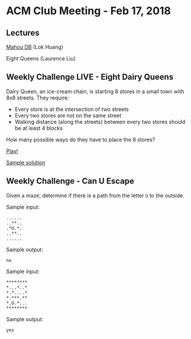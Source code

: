 ACM Club Meeting - Feb 17, 2018
===

Lectures
---

[Mahou DB](180217-Mahou-DB.pdf) (Lok Huang)

Eight Queens (Laurence Liu)

Weekly Challenge LIVE - Eight Dairy Queens
---

Dairy Queen, an ice-cream chain, is starting 8 stores in a small town with 8x8 streets. They require:

* Every store is at the intersection of two streets
* Every two stores are not on the same street
* Walking distance (along the streets) between every two stores should be at least 4 blocks

How many possible ways do they have to place the 8 stores?

[Play!](https://docs.google.com/forms/d/e/1FAIpQLScXB7hTaj_2Px1rxWnjpfX_CEzqyeStyz7yjRkAf1RmLOyksA/viewform)

[Sample solution](180217-Eight-Dairy-Queens.c)

Weekly Challenge - Can U Escape
---

Given a maze, determine if there is a path from the letter `U` to the outside.

Sample input:

```
......
..**..
.*U.*.
..**..
......
```

Sample output:

```
no
```

Sample input:

```
********
*...*..*
*.*....*
*.***.**
*.U.*...
********
```

Sample output:

```
yes
```
